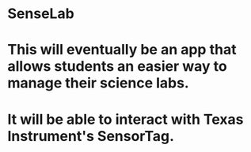 # SenseLab
# This will eventually be an app that allows students an easier way to manage their science labs.
# It will be able to interact with Texas Instrument's SensorTag.
